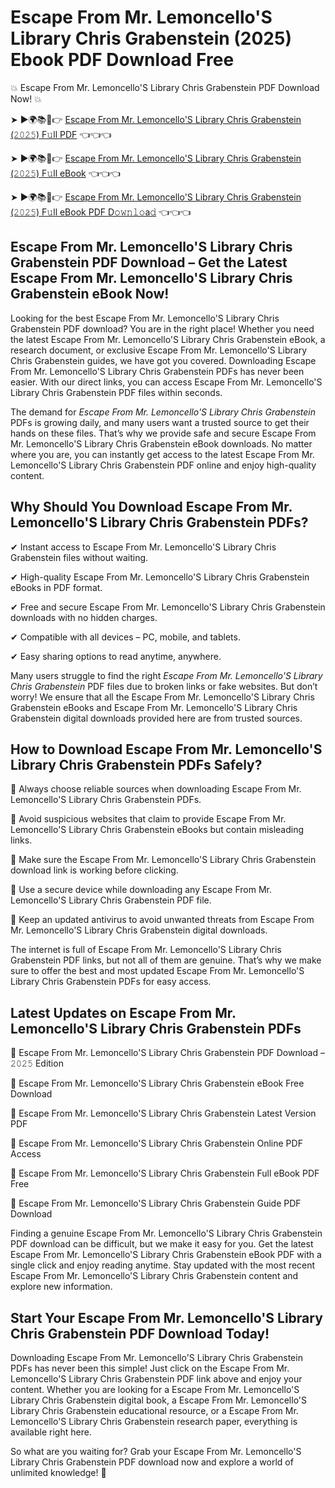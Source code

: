 # Escape From Mr. Lemoncello'S Library Chris Grabenstein (2025) Ebook PDF Download Free

💥 Escape From Mr. Lemoncello'S Library Chris Grabenstein PDF Download Now! 💥

➤ ►🌍📚📱👉 [Escape From Mr. Lemoncello'S Library Chris Grabenstein (𝟸𝟶𝟸𝟻) F𝚞ll PDF](https://getpdf.xyz/escape-from-mr.-lemoncellos-library-chris-grabenstein) 👈👈👈


➤ ►🌍📚📱👉 [Escape From Mr. Lemoncello'S Library Chris Grabenstein (𝟸𝟶𝟸𝟻) F𝚞ll eBook](https://getpdf.xyz/escape-from-mr.-lemoncellos-library-chris-grabenstein) 👈👈👈


➤ ►🌍📚📱👉 [Escape From Mr. Lemoncello'S Library Chris Grabenstein (𝟸𝟶𝟸𝟻) F𝚞ll eBook PDF D𝚘𝚠𝚗𝚕𝚘a𝚍](https://getpdf.xyz/escape-from-mr.-lemoncellos-library-chris-grabenstein) 👈👈👈


## Escape From Mr. Lemoncello'S Library Chris Grabenstein PDF Download – Get the Latest Escape From Mr. Lemoncello'S Library Chris Grabenstein eBook Now!

Looking for the best Escape From Mr. Lemoncello'S Library Chris Grabenstein PDF download? You are in the right place! Whether you need the latest Escape From Mr. Lemoncello'S Library Chris Grabenstein eBook, a research document, or exclusive Escape From Mr. Lemoncello'S Library Chris Grabenstein guides, we have got you covered. Downloading Escape From Mr. Lemoncello'S Library Chris Grabenstein PDFs has never been easier. With our direct links, you can access Escape From Mr. Lemoncello'S Library Chris Grabenstein PDF files within seconds.

The demand for *Escape From Mr. Lemoncello'S Library Chris Grabenstein* PDFs is growing daily, and many users want a trusted source to get their hands on these files. That’s why we provide safe and secure Escape From Mr. Lemoncello'S Library Chris Grabenstein eBook downloads. No matter where you are, you can instantly get access to the latest Escape From Mr. Lemoncello'S Library Chris Grabenstein PDF online and enjoy high-quality content.

## Why Should You Download Escape From Mr. Lemoncello'S Library Chris Grabenstein PDFs?

✔ Instant access to Escape From Mr. Lemoncello'S Library Chris Grabenstein files without waiting.

✔ High-quality Escape From Mr. Lemoncello'S Library Chris Grabenstein eBooks in PDF format.

✔ Free and secure Escape From Mr. Lemoncello'S Library Chris Grabenstein downloads with no hidden charges.

✔ Compatible with all devices – PC, mobile, and tablets.

✔ Easy sharing options to read anytime, anywhere.

Many users struggle to find the right *Escape From Mr. Lemoncello'S Library Chris Grabenstein* PDF files due to broken links or fake websites. But don’t worry! We ensure that all the Escape From Mr. Lemoncello'S Library Chris Grabenstein eBooks and Escape From Mr. Lemoncello'S Library Chris Grabenstein digital downloads provided here are from trusted sources.

## How to Download Escape From Mr. Lemoncello'S Library Chris Grabenstein PDFs Safely?

📌 Always choose reliable sources when downloading Escape From Mr. Lemoncello'S Library Chris Grabenstein PDFs.

📌 Avoid suspicious websites that claim to provide Escape From Mr. Lemoncello'S Library Chris Grabenstein eBooks but contain misleading links.

📌 Make sure the Escape From Mr. Lemoncello'S Library Chris Grabenstein download link is working before clicking.

📌 Use a secure device while downloading any Escape From Mr. Lemoncello'S Library Chris Grabenstein PDF file.

📌 Keep an updated antivirus to avoid unwanted threats from Escape From Mr. Lemoncello'S Library Chris Grabenstein digital downloads.

The internet is full of Escape From Mr. Lemoncello'S Library Chris Grabenstein PDF links, but not all of them are genuine. That’s why we make sure to offer the best and most updated Escape From Mr. Lemoncello'S Library Chris Grabenstein PDFs for easy access.

## Latest Updates on Escape From Mr. Lemoncello'S Library Chris Grabenstein PDFs

🔹 Escape From Mr. Lemoncello'S Library Chris Grabenstein PDF Download – 𝟸𝟶𝟸𝟻 Edition

🔹 Escape From Mr. Lemoncello'S Library Chris Grabenstein eBook Free Download

🔹 Escape From Mr. Lemoncello'S Library Chris Grabenstein Latest Version PDF

🔹 Escape From Mr. Lemoncello'S Library Chris Grabenstein Online PDF Access

🔹 Escape From Mr. Lemoncello'S Library Chris Grabenstein Full eBook PDF Free

🔹 Escape From Mr. Lemoncello'S Library Chris Grabenstein Guide PDF Download

Finding a genuine Escape From Mr. Lemoncello'S Library Chris Grabenstein PDF download can be difficult, but we make it easy for you. Get the latest Escape From Mr. Lemoncello'S Library Chris Grabenstein eBook PDF with a single click and enjoy reading anytime. Stay updated with the most recent Escape From Mr. Lemoncello'S Library Chris Grabenstein content and explore new information.

## Start Your Escape From Mr. Lemoncello'S Library Chris Grabenstein PDF Download Today!

Downloading Escape From Mr. Lemoncello'S Library Chris Grabenstein PDFs has never been this simple! Just click on the Escape From Mr. Lemoncello'S Library Chris Grabenstein PDF link above and enjoy your content. Whether you are looking for a Escape From Mr. Lemoncello'S Library Chris Grabenstein digital book, a Escape From Mr. Lemoncello'S Library Chris Grabenstein educational resource, or a Escape From Mr. Lemoncello'S Library Chris Grabenstein research paper, everything is available right here.

So what are you waiting for? Grab your Escape From Mr. Lemoncello'S Library Chris Grabenstein PDF download now and explore a world of unlimited knowledge! 🚀